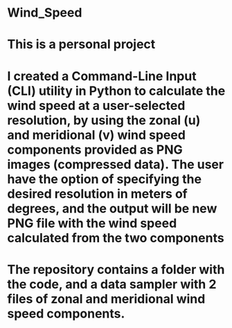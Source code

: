 # Wind_Speed
# This is a personal project
# I created a Command-Line Input (CLI) utility in Python to calculate the wind speed at a user-selected resolution, by using the zonal (u) and meridional (v) wind speed components provided as PNG images (compressed data). The user have the option of specifying the desired resolution in meters of degrees, and the output will be new PNG file with the wind speed calculated from the two components
# The repository contains a folder with the code, and a data sampler with 2 files of zonal and meridional wind speed components.
